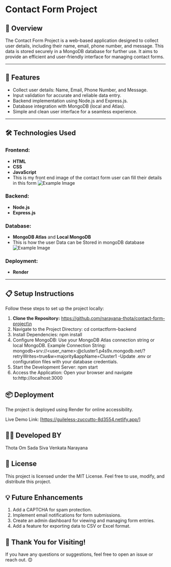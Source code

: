 # Contact Form Project

## 📄 Overview
The Contact Form Project is a web-based application designed to collect user details, including their name, email, phone number, and message. This data is stored securely in a MongoDB database for further use. It aims to provide an efficient and user-friendly interface for managing contact forms.

---

## 🚀 Features
- Collect user details: Name, Email, Phone Number, and Message.
- Input validation for accurate and reliable data entry.
- Backend implementation using Node.js and Express.js.
- Database integration with MongoDB (local and Atlas).
- Simple and clean user interface for a seamless experience.

---

## 🛠️ Technologies Used
### Frontend:
- **HTML**
- **CSS**
- **JavaScript**
-  This is my front end image of the contact form user can fill their details in this form
![Example Image](https://i.postimg.cc/5yVHVGpG/Screenshot-2025-01-08-143949.png)


### Backend:
- **Node.js**
- **Express.js**

### Database:
- **MongoDB Atlas** and **Local MongoDB**
- This is how the user Data can be Stored in mongoDB database
![Example Image](https://i.postimg.cc/qRkVHxyw/Screenshot-2025-01-08-143904.png)


### Deployment:
- **Render**

---

## 📋 Setup Instructions
Follow these steps to set up the project locally:

1. **Clone the Repository:**
   https://github.com/narayana-thota/contact-form-project\n
2. Navigate to the Project Directory:
   cd contactform-backend
3. Install Dependencies:
    npm install
4. Configure MongoDB:
Use your MongoDB Atlas connection string or local MongoDB.
Example Connection String:
 mongodb+srv://<user_name>:<password>@cluster1.p4s9x.mongodb.net/?retryWrites=true&w=majority&appName=Cluster1
 -Update .env or configuration files with your database credentials.
5. Start the Development Server:
   npm start
6. Access the Application: Open your browser and navigate to:http://localhost:3000
## 📦 Deployment
The project is deployed using Render for online accessibility.

Live Demo Link: [https://guileless-zuccutto-8d3554.netlify.app/]
## 👨‍💻 Developed BY
Thota Om Sada Siva Venkata Narayana
## 📄 License
This project is licensed under the MIT License. Feel free to use, modify, and distribute this project.
## 💡 Future Enhancements
1. Add a CAPTCHA for spam protection.
2. Implement email notifications for form submissions.
3. Create an admin dashboard for viewing and managing form entries.
4. Add a feature for exporting data to CSV or Excel format.
## 🌟 Thank You for Visiting!
If you have any questions or suggestions, feel free to open an issue or reach out. 😊






